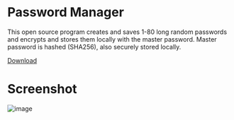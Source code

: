 # Password Manager
This open source program creates and saves 1-80 long random passwords and encrypts and stores them locally with the master password. Master password is hashed (SHA256), also securely stored locally.

[Download](https://github.com/SagMeinenNamen/Password_Manager/releases/latest/download/Password-Manager.exe)


# Screenshot

![image](https://user-images.githubusercontent.com/62218506/184263006-86116886-0590-4428-9ccc-607a61faff41.png)
